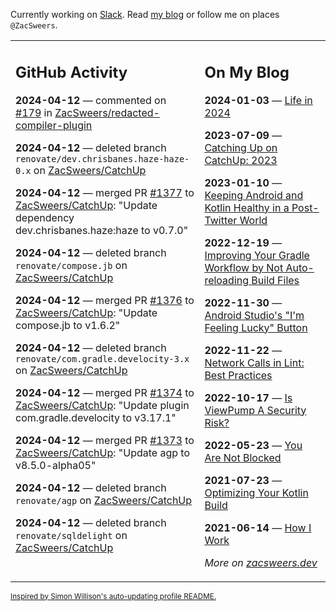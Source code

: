 Currently working on [Slack](https://slack.com/). Read [my blog](https://zacsweers.dev/) or follow me on places `@ZacSweers`.

<table><tr><td valign="top" width="60%">

## GitHub Activity
<!-- githubActivity starts -->
**2024-04-12** — commented on [#179](https://github.com/ZacSweers/redacted-compiler-plugin/pull/179#issuecomment-2052659960) in [ZacSweers/redacted-compiler-plugin](https://github.com/ZacSweers/redacted-compiler-plugin)

**2024-04-12** — deleted branch `renovate/dev.chrisbanes.haze-haze-0.x` on [ZacSweers/CatchUp](https://github.com/ZacSweers/CatchUp)

**2024-04-12** — merged PR [#1377](https://github.com/ZacSweers/CatchUp/pull/1377) to [ZacSweers/CatchUp](https://github.com/ZacSweers/CatchUp): "Update dependency dev.chrisbanes.haze:haze to v0.7.0"

**2024-04-12** — deleted branch `renovate/compose.jb` on [ZacSweers/CatchUp](https://github.com/ZacSweers/CatchUp)

**2024-04-12** — merged PR [#1376](https://github.com/ZacSweers/CatchUp/pull/1376) to [ZacSweers/CatchUp](https://github.com/ZacSweers/CatchUp): "Update compose.jb to v1.6.2"

**2024-04-12** — deleted branch `renovate/com.gradle.develocity-3.x` on [ZacSweers/CatchUp](https://github.com/ZacSweers/CatchUp)

**2024-04-12** — merged PR [#1374](https://github.com/ZacSweers/CatchUp/pull/1374) to [ZacSweers/CatchUp](https://github.com/ZacSweers/CatchUp): "Update plugin com.gradle.develocity to v3.17.1"

**2024-04-12** — merged PR [#1373](https://github.com/ZacSweers/CatchUp/pull/1373) to [ZacSweers/CatchUp](https://github.com/ZacSweers/CatchUp): "Update agp to v8.5.0-alpha05"

**2024-04-12** — deleted branch `renovate/agp` on [ZacSweers/CatchUp](https://github.com/ZacSweers/CatchUp)

**2024-04-12** — deleted branch `renovate/sqldelight` on [ZacSweers/CatchUp](https://github.com/ZacSweers/CatchUp)
<!-- githubActivity ends -->
</td><td valign="top" width="40%">

## On My Blog
<!-- blog starts -->
**2024-01-03** — [Life in 2024](https://www.zacsweers.dev/life-in-2024/)

**2023-07-09** — [Catching Up on CatchUp: 2023](https://www.zacsweers.dev/catching-up-on-catchup-2023/)

**2023-01-10** — [Keeping Android and Kotlin Healthy in a Post-Twitter World](https://www.zacsweers.dev/keeping-android-healthy/)

**2022-12-19** — [Improving Your Gradle Workflow by Not Auto-reloading Build Files](https://www.zacsweers.dev/improving-your-workflow-by-not-auto-reloading-build-files/)

**2022-11-30** — [Android Studio's "I'm Feeling Lucky" Button](https://www.zacsweers.dev/android-studios-im-feeling-lucky-button/)

**2022-11-22** — [Network Calls in Lint: Best Practices](https://www.zacsweers.dev/network-calls-in-lint-best-practices/)

**2022-10-17** — [Is ViewPump A Security Risk?](https://www.zacsweers.dev/is-viewpump-a-security-risk/)

**2022-05-23** — [You Are Not Blocked](https://www.zacsweers.dev/you-are-not-blocked/)

**2021-07-23** — [Optimizing Your Kotlin Build](https://www.zacsweers.dev/optimizing-your-kotlin-build/)

**2021-06-14** — [How I Work](https://www.zacsweers.dev/how-i-work/)
<!-- blog ends -->
_More on [zacsweers.dev](https://zacsweers.dev/)_
</td></tr></table>

<sub><a href="https://simonwillison.net/2020/Jul/10/self-updating-profile-readme/">Inspired by Simon Willison's auto-updating profile README.</a></sub>